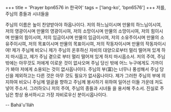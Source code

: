 +++
title = 'Prayer bpn6576 in 한국어'
tags = ['lang-ko', 'bpn6576']
+++
저를, 주님의 종들과 시녀들을

주님의 이름은 높이 찬양받아야 하옵나이다. 저의 하느님이시며 만물의 하느님이시여, 저의 영광이시며 만물의 영광이시여, 저의 소망이시며 만물의 소망이시여, 저의 힘이시며 만물의 힘이시여, 저의 임금이시며 만물의 임금이시여, 저의 소유주이시며 만물의 소유주이시여, 저의 목표이시며 만물의 목표이시여, 저의 작동자이시며 만물의 작동자이시여! 제가 주님께 비오니 제가 주님의 온후하신 자비의 대양으로부터 멀리 떨어져 있게 하지 마시옵고, 제가 주님 곁으로 부터 멀리 떨어져 있게 하지 마시옵소서.
저의 주여, 주님 밖에는 아무것도 저에게 이로운 것이 없사오며 주님 당신 밖에 어느 누구에게도 가까이 가 봐야 저에게 소용되는 것이 없사옵나이다. 주님의 부(富)는 너무나 풍성해서 주님 당신을 제외하고는 다른 것은 아무 것도 필요가 없사옵나이다. 제가 그러한 주님의 부에 의지하여 비오니 주님께 얼굴을 향하고 주님께 봉사하기 위하여 일어선 이들 가운데 저도 넣어 주소서.
그러하오니 저의 주여, 주님의 종들과 시녀들 을 용서해 주소서. 진실로 주님은 항상 용서하시고 가장 자비로우신 분이시옵나이다.

-- Bahá'u'lláh
